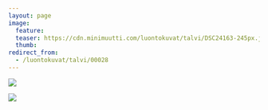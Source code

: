 ```yaml
---
layout: page
image:
  feature:
  teaser: https://cdn.minimuutti.com/luontokuvat/talvi/DSC24163-245px.jpg
  thumb:
redirect_from:
  - /luontokuvat/talvi/00028
---
```


![](https://cdn.minimuutti.com/luontokuvat/talvi/DSC24159-800px.jpg)

![](https://cdn.minimuutti.com/luontokuvat/talvi/DSC24163-800px.jpg)